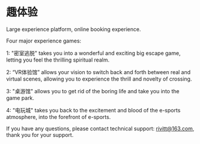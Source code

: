 # 趣体验

Large experience platform, online booking experience.

Four major experience games:

1: "密室逃脱" takes you into a wonderful and exciting big escape game, letting you feel the thrilling spiritual realm.

2: “VR体验馆” allows your vision to switch back and forth between real and virtual scenes, allowing you to experience the thrill and novelty of crossing.

3: "桌游馆" allows you to get rid of the boring life and take you into the game park.

4: "电玩城" takes you back to the excitement and blood of the e-sports atmosphere, into the forefront of e-sports.


If you have any questions, please contact technical support: rivitt@163.com, thank you for your support.
